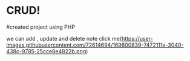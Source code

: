 # CRUD!
#created project using PHP

 we can add , update and delete note
click me(https://user-images.githubusercontent.com/72614694/169800839-7472111e-3040-438c-9785-25cce8e4822b.png)
